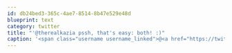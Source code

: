 ```yaml
---
id: db24bed3-365c-4ae7-8514-8b47e529e48d
blueprint: text
category: twitter
title: "'@therealkazia pssh, that's easy: both! :)"
caption: '<span class="username username_linked">@<a href="https://twitter.com/therealkazia" title="Kazia Mullin">therealkazia</a></span> pssh, that''s easy: both! :)'
---
```

